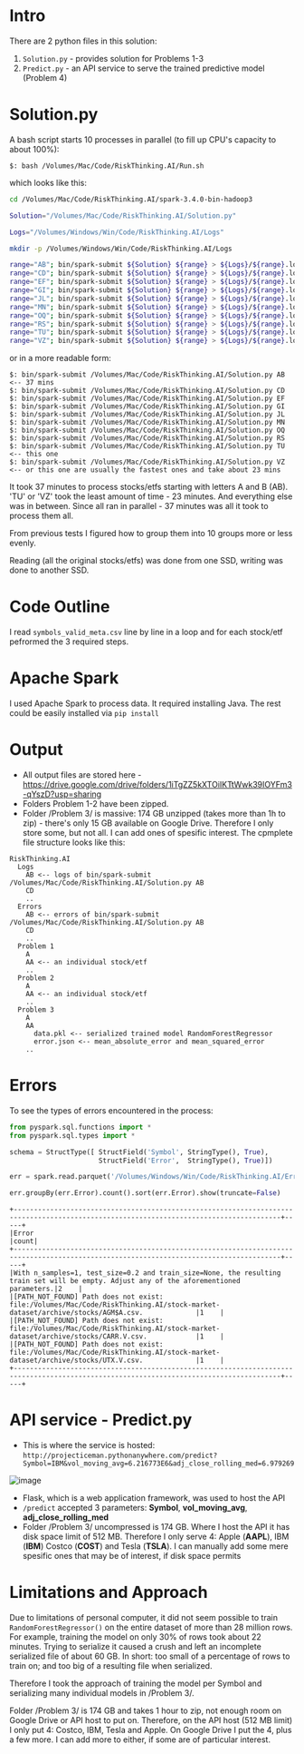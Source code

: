 # Intro
There are 2 python files in this solution:
1. `Solution.py` - provides solution for Problems 1-3
2. `Predict.py` - an API service to serve the trained predictive model (Problem 4)
# Solution.py
A bash script starts 10 processes in parallel (to fill up CPU's capacity to about 100%):  
  
`$: bash /Volumes/Mac/Code/RiskThinking.AI/Run.sh`  
  
which looks like this:  

```bash
cd /Volumes/Mac/Code/RiskThinking.AI/spark-3.4.0-bin-hadoop3

Solution="/Volumes/Mac/Code/RiskThinking.AI/Solution.py"

Logs="/Volumes/Windows/Win/Code/RiskThinking.AI/Logs"

mkdir -p /Volumes/Windows/Win/Code/RiskThinking.AI/Logs

range="AB"; bin/spark-submit ${Solution} ${range} > ${Logs}/${range}.log 2>&1 &
range="CD"; bin/spark-submit ${Solution} ${range} > ${Logs}/${range}.log 2>&1 &
range="EF"; bin/spark-submit ${Solution} ${range} > ${Logs}/${range}.log 2>&1 &
range="GI"; bin/spark-submit ${Solution} ${range} > ${Logs}/${range}.log 2>&1 &
range="JL"; bin/spark-submit ${Solution} ${range} > ${Logs}/${range}.log 2>&1 &
range="MN"; bin/spark-submit ${Solution} ${range} > ${Logs}/${range}.log 2>&1 &
range="OQ"; bin/spark-submit ${Solution} ${range} > ${Logs}/${range}.log 2>&1 &
range="RS"; bin/spark-submit ${Solution} ${range} > ${Logs}/${range}.log 2>&1 &
range="TU"; bin/spark-submit ${Solution} ${range} > ${Logs}/${range}.log 2>&1 &
range="VZ"; bin/spark-submit ${Solution} ${range} > ${Logs}/${range}.log 2>&1 &
```
or in a more readable form:
```
$: bin/spark-submit /Volumes/Mac/Code/RiskThinking.AI/Solution.py AB <-- 37 mins
$: bin/spark-submit /Volumes/Mac/Code/RiskThinking.AI/Solution.py CD
$: bin/spark-submit /Volumes/Mac/Code/RiskThinking.AI/Solution.py EF
$: bin/spark-submit /Volumes/Mac/Code/RiskThinking.AI/Solution.py GI
$: bin/spark-submit /Volumes/Mac/Code/RiskThinking.AI/Solution.py JL
$: bin/spark-submit /Volumes/Mac/Code/RiskThinking.AI/Solution.py MN
$: bin/spark-submit /Volumes/Mac/Code/RiskThinking.AI/Solution.py OQ
$: bin/spark-submit /Volumes/Mac/Code/RiskThinking.AI/Solution.py RS
$: bin/spark-submit /Volumes/Mac/Code/RiskThinking.AI/Solution.py TU <-- this one
$: bin/spark-submit /Volumes/Mac/Code/RiskThinking.AI/Solution.py VZ <-- or this one are usually the fastest ones and take about 23 mins
```
It took 37 minutes to process stocks/etfs starting with letters A and B (AB). 'TU' or 'VZ' took the least amount of time - 23 minutes. And everything else was in between. Since all ran in parallel - 37 minutes was all it took to process them all.  
  
From previous tests I figured how to group them into 10 groups more or less evenly.  
  
Reading (all the original stocks/etfs) was done from one SSD, writing was done to another SSD.
# Code Outline
I read `symbols_valid_meta.csv` line by line in a loop and for each stock/etf pefrormed the 3 required steps.
# Apache Spark
I used Apache Spark to process data. It required installing Java. The rest could be easily installed via `pip install`
# Output
- All output files are stored here - https://drive.google.com/drive/folders/1iTgZZ5kXTOiIKTtWwk39IOYFm3-qYszD?usp=sharing
- Folders Problem 1-2 have been zipped.
- Folder /Problem 3/ is massive: 174 GB unzipped (takes more than 1h to zip) - there's only 15 GB available on Google Drive. Therefore I only store some, but not all. I can add ones of spesific interest.
The cpmplete file structure looks like this:
```
RiskThinking.AI
  Logs
    AB <-- logs of bin/spark-submit /Volumes/Mac/Code/RiskThinking.AI/Solution.py AB
    CD
    ..
  Errors
    AB <-- errors of bin/spark-submit /Volumes/Mac/Code/RiskThinking.AI/Solution.py AB
    CD
    ..
  Problem 1
    A
    AA <-- an individual stock/etf
    ..
  Problem 2
    A
    AA <-- an individual stock/etf
    ..
  Problem 3
    A
    AA
      data.pkl <-- serialized trained model RandomForestRegressor
      error.json <-- mean_absolute_error and mean_squared_error
    ..
```
# Errors
To see the types of errors encountered in the process:
```python
from pyspark.sql.functions import *
from pyspark.sql.types import *

schema = StructType([ StructField('Symbol', StringType(), True),
                      StructField('Error',  StringType(), True)])

err = spark.read.parquet('/Volumes/Windows/Win/Code/RiskThinking.AI/Errors/**', schema=schema)

err.groupBy(err.Error).count().sort(err.Error).show(truncate=False)
```
```
+----------------------------------------------------------------------------------------------------------------------------------------+-----+
|Error                                                                                                                                   |count|
+----------------------------------------------------------------------------------------------------------------------------------------+-----+
|With n_samples=1, test_size=0.2 and train_size=None, the resulting train set will be empty. Adjust any of the aforementioned parameters.|2    |
|[PATH_NOT_FOUND] Path does not exist: file:/Volumes/Mac/Code/RiskThinking.AI/stock-market-dataset/archive/stocks/AGM$A.csv.             |1    |
|[PATH_NOT_FOUND] Path does not exist: file:/Volumes/Mac/Code/RiskThinking.AI/stock-market-dataset/archive/stocks/CARR.V.csv.            |1    |
|[PATH_NOT_FOUND] Path does not exist: file:/Volumes/Mac/Code/RiskThinking.AI/stock-market-dataset/archive/stocks/UTX.V.csv.             |1    |
+----------------------------------------------------------------------------------------------------------------------------------------+-----+
```
# API service - Predict.py
- This is where the service is hosted:  
`http://projecticeman.pythonanywhere.com/predict?Symbol=IBM&vol_moving_avg=6.216773E6&adj_close_rolling_med=6.979269`  
  
![image](https://user-images.githubusercontent.com/124945757/236939926-c2760dfd-8b74-4276-9fa6-69787ebeca54.png)
- Flask, which is a web application framework, was used to host the API
- `/predict` accepted 3 parameters: __Symbol__, __vol_moving_avg__, __adj_close_rolling_med__
- Folder /Problem 3/ uncompressed is 174 GB. Where I host the API it has disk space limit of 512 MB. Therefore I only serve 4: Apple (__AAPL__), IBM (__IBM__) Costco (__COST__) and Tesla (__TSLA__). I can manually add some mere spesific ones that may be of interest, if disk space permits
# Limitations and Approach
Due to limitations of personal computer, it did not seem possible to train `RandomForestRegressor()` on the entire dataset of more than 28 million rows. For example, training the model on only 30% of rows took about 22 minutes. Trying to serialize it caused a crush and left an incomplete serialized file of about 60 GB. In short: too small of a percentage of rows to train on; and too big of a resulting file when serialized.  
  
Therefore I took the approach of training the model per Symbol and serializing many individual models in /Problem 3/.  
  
Folder /Problem 3/ is 174 GB and takes 1 hour to zip, not enough room on Google Drive or API host to put on. Therefore, on the API host (512 MB limit) I only put 4: Costco, IBM, Tesla and Apple. On Google Drive I put the 4, plus a few more. I can add more to either, if some are of particular interest.

